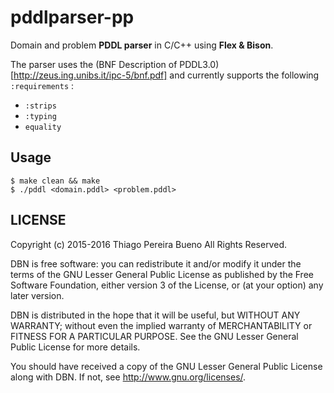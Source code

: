 # pddlparser-pp

Domain and problem **PDDL parser** in C/C++ using **Flex & Bison**.

The parser uses the (BNF Description of PDDL3.0)[http://zeus.ing.unibs.it/ipc-5/bnf.pdf] and currently supports the following ```:requirements``` :

* ```:strips```
* ```:typing```
* ```equality```

## Usage

```
$ make clean && make
$ ./pddl <domain.pddl> <problem.pddl>
```

## LICENSE

Copyright (c) 2015-2016 Thiago Pereira Bueno
All Rights Reserved.

DBN is free software: you can redistribute it and/or modify
it under the terms of the GNU Lesser General Public License as published by
the Free Software Foundation, either version 3 of the License, or
(at your option) any later version.

DBN is distributed in the hope that it will be useful,
but WITHOUT ANY WARRANTY; without even the implied warranty of
MERCHANTABILITY or FITNESS FOR A PARTICULAR PURPOSE.  See the
GNU Lesser General Public License for more details.

You should have received a copy of the GNU Lesser General Public License
along with DBN.  If not, see <http://www.gnu.org/licenses/>.
